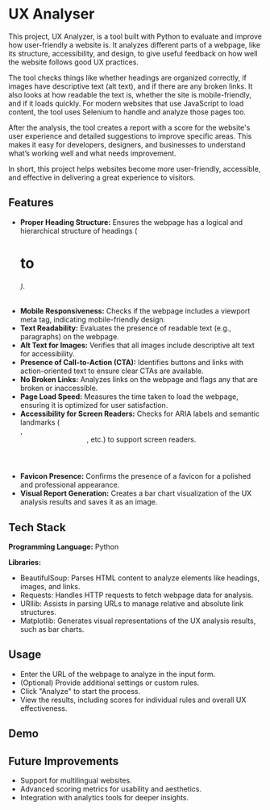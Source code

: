 
# UX Analyser

This project, UX Analyzer, is a tool built with Python to evaluate and improve how user-friendly a website is. It analyzes different parts of a webpage, like its structure, accessibility, and design, to give useful feedback on how well the website follows good UX practices.

The tool checks things like whether headings are organized correctly, if images have descriptive text (alt text), and if there are any broken links. It also looks at how readable the text is, whether the site is mobile-friendly, and if it loads quickly. For modern websites that use JavaScript to load content, the tool uses Selenium to handle and analyze those pages too.

After the analysis, the tool creates a report with a score for the website's user experience and detailed suggestions to improve specific areas. This makes it easy for developers, designers, and businesses to understand what’s working well and what needs improvement.

In short, this project helps websites become more user-friendly, accessible, and effective in delivering a great experience to visitors.

## Features

- **Proper Heading Structure:** Ensures the webpage has a logical and hierarchical structure of headings (<h1> to <h6>).
- **Mobile Responsiveness:** Checks if the webpage includes a viewport meta tag, indicating mobile-friendly design.
- **Text Readability:** Evaluates the presence of readable text (e.g., paragraphs) on the webpage.
- **Alt Text for Images:** Verifies that all images include descriptive alt text for accessibility.
- **Presence of Call-to-Action (CTA):** Identifies buttons and links with action-oriented text to ensure clear CTAs are available.
- **No Broken Links:** Analyzes links on the webpage and flags any that are broken or inaccessible.
- **Page Load Speed:** Measures the time taken to load the webpage, ensuring it is optimized for user satisfaction.
- **Accessibility for Screen Readers:** Checks for ARIA labels and semantic landmarks (<nav>, <header>, etc.) to support screen readers.
- **Favicon Presence:** Confirms the presence of a favicon for a polished and professional appearance.
- **Visual Report Generation:** Creates a bar chart visualization of the UX analysis results and saves it as an image.
## Tech Stack

**Programming Language:** Python

**Libraries:**
- BeautifulSoup: Parses HTML content to analyze elements like headings, images, and links.
- Requests: Handles HTTP requests to fetch webpage data for analysis.
- URllib: Assists in parsing URLs to manage relative and absolute link structures.
- Matplotlib: Generates visual representations of the UX analysis results, such as bar charts.


## Usage

- Enter the URL of the webpage to analyze in the input form.
- (Optional) Provide additional settings or custom rules.
- Click "Analyze" to start the process.
- View the results, including scores for individual rules and overall UX effectiveness.


## Demo




## Future Improvements

- Support for multilingual websites.
- Advanced scoring metrics for usability and aesthetics.
- Integration with analytics tools for deeper insights.
